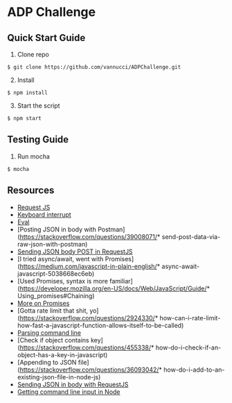 # ADP Challenge

## Quick Start Guide
1. Clone repo
```
$ git clone https://github.com/vannucci/ADPChallenge.git
```
2. Install
```
$ npm install
```
3. Start the script
```
$ npm start
```

## Testing Guide
1. Run mocha
```
$ mocha
```

## Resources
* [Request JS](https://github.com/request/request)
* [Keyboard interrupt](https://stackoverflow.com/questions/20165605/detecting-ctrlc-in-node-js)
* [Eval](https://developer.mozilla.org/en-US/docs/Web/JavaScript/Reference/Global_Objects/eval)
* [Posting JSON in body with Postman](https://stackoverflow.com/questions/39008071/* send-post-data-via-raw-json-with-postman)
* [Sending JSON body POST in RequestJS](https://github.com/request/request/issues/1717)
* [I tried async/await, went with Promises](https://medium.com/javascript-in-plain-english/* async-await-javascript-5038668ec6eb)
* [Used Promises, syntax is more familiar](https://developer.mozilla.org/en-US/docs/Web/JavaScript/Guide/* Using_promises#Chaining)
* [More on Promises](https://codeburst.io/a-simple-guide-to-es6-promises-d71bacd2e13a)
* [Gotta rate limit that shit, yo](https://stackoverflow.com/questions/2924330/* how-can-i-rate-limit-how-fast-a-javascript-function-allows-itself-to-be-called)
* [Parsing command line](https://nodejs.org/en/knowledge/command-line/how-to-parse-command-line-arguments/)
* [Check if object contains key](https://stackoverflow.com/questions/455338/* how-do-i-check-if-an-object-has-a-key-in-javascript)
* [Appending to JSON file](https://stackoverflow.com/questions/36093042/* how-do-i-add-to-an-existing-json-file-in-node-js)
* [Sending JSON in body with RequestJS](https://github.com/request/request/issues/1717)
* [Getting command line input in Node](https://flaviocopes.com/node-input-from-cli/)
